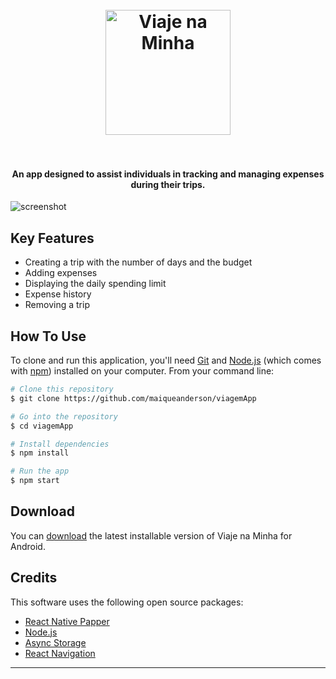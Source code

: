 
<h1 align="center">
  <br>
  <a href="https://drive.google.com/file/d/1pl323Zr_m2cq-IxsPgIxRZ7nplr_VVG2/view?usp=sharing"><img src="https://lh3.googleusercontent.com/pw/ABLVV849jilEcGEL-MQquH-3oFtEpXC77yscwgRIMDCPZ540yrvGzbXyIbLRox05nEXbZ55aYHyu-2th7W0sqDi15Dv2YZbjvfuLIRBkEHXyiBJog9KW1x-_q3RXF06ncfLtZFIq0eTOHh8ZGRtoTyJDnnxUPg=w1080-h678-s-no?authuser=0" alt="Viaje na Minha" width="200"></a>
  <br>
  <br>
</h1>

<h4 align="center">An app designed to assist individuals in tracking and managing expenses during their trips.</h4>


  ![screenshot](https://lh3.googleusercontent.com/pw/ABLVV84LnY0Fq5rmRTPJT7T9eK37qJ91QuYmoCAEfAEmB_fAG7eCCSNNrrYVC6ct0HoCze9TAlVcvFsBbDoAbCk30FvayjpnSpLNR1-rtTncOeAB8LsrgmdAe4m8S7WfrwaBXQMpkrSoYYl4J4tj616lGR3mnQ=w348-h772-s-no?authuser=0)


## Key Features

* Creating a trip with the number of days and the budget
* Adding expenses
* Displaying the daily spending limit
* Expense history
* Removing a trip

## How To Use

To clone and run this application, you'll need [Git](https://git-scm.com) and [Node.js](https://nodejs.org/en/download/) (which comes with [npm](http://npmjs.com)) installed on your computer. From your command line:

```bash
# Clone this repository
$ git clone https://github.com/maiqueanderson/viagemApp

# Go into the repository
$ cd viagemApp

# Install dependencies
$ npm install

# Run the app
$ npm start
```


## Download

You can [download](https://drive.google.com/file/d/1pl323Zr_m2cq-IxsPgIxRZ7nplr_VVG2/view?usp=sharing) the latest installable version of Viaje na Minha for Android.


## Credits

This software uses the following open source packages:

- [React Native Papper](https://reactnativepaper.com/)
- [Node.js](https://nodejs.org/)
- [Async Storage](https://reactnative.dev/docs/asyncstorage)
- [React Navigation](https://reactnavigation.org/)



---

